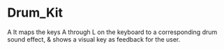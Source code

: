 # Drum_Kit

A It maps the keys A through L on the keyboard to a corresponding drum sound effect, & shows a visual key as feedback for the user.
